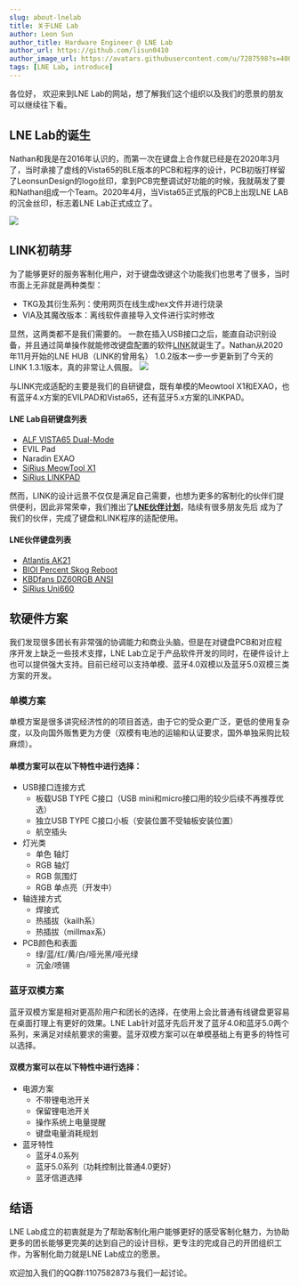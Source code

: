 ```yaml
---
slug: about-lnelab
title: 关于LNE Lab
author: Leon Sun
author_title: Hardware Engineer @ LNE Lab
author_url: https://github.com/lisun0410
author_image_url: https://avatars.githubusercontent.com/u/7287598?s=400&v=4
tags: [LNE Lab, introduce]
---
```


各位好，
欢迎来到LNE Lab的网站，想了解我们这个组织以及我们的愿景的朋友可以继续往下看。
## LNE Lab的诞生
Nathan和我是在2016年认识的，而第一次在键盘上合作就已经是在2020年3月了，当时承接了虚线的Vista65的BLE版本的PCB和程序的设计，PCB初版打样留了LeonsunDesign的logo丝印，拿到PCB完整调试好功能的时候，我就萌发了要和Nathan组成一个Team。2020年4月，当Vista65正式版的PCB上出现LNE LAB的沉金丝印，标志着LNE Lab正式成立了。

<img src="/img/blog/V65_logo.JPG" />

## LINK初萌芽

为了能够更好的服务客制化用户，对于键盘改键这个功能我们也思考了很多，当时市面上无非就是两种类型：
- TKG及其衍生系列：使用网页在线生成hex文件并进行烧录
- VIA及其魔改版本：离线软件直接导入文件进行实时修改

显然，这两类都不是我们需要的。
一款在插入USB接口之后，能直自动识别设备，并且通过简单操作就能修改键盘配置的软件[LINK](https://github.com/ln-org/lne_link)就诞生了。Nathan从2020年11月开始的LNE HUB（LINK的曾用名） 1.0.2版本一步一步更新到了今天的LINK 1.3.1版本，真的非常让人佩服。
<img src="/img/blog/lighting_en.png"/>

与LINK完成适配的主要是我们的自研键盘，既有单模的Meowtool X1和EXAO，也有蓝牙4.x方案的EVILPAD和Vista65，还有蓝牙5.x方案的LINKPAD。

#### LNE Lab自研键盘列表
- [ALF VISTA65 Dual-Mode](https://www.zfrontier.com/app/eqp/nPA5rJDV172R)
- EVIL Pad
- Naradin EXAO
- [SiRius MeowTool X1](https://www.zfrontier.com/app/eqp/pkjVK5oPDzZR)
- [SiRius LINKPAD](https://www.zfrontier.com/app/eqp/pO881j49aBE0)

然而，LINK的设计远景不仅仅是满足自己需要，也想为更多的客制化的伙伴们提供便利，因此非常荣幸，我们推出了[**LNE伙伴计划**](current/support/partners.md)，陆续有很多朋友先后 成为了我们的伙伴，完成了键盘和LINK程序的适配使用。

#### LNE伙伴键盘列表
- [Atlantis AK21](https://www.zfrontier.com/app/flow/40bOYxwr0Jqo)
- [BIOI Percent Skog Reboot](https://www.zfrontier.com/app/eqp/RKyxYJ69ygz0)
- [KBDfans DZ60RGB ANSI](https://www.zfrontier.com/app/eqp/RAjVwNPmGq9p)
- [SiRius Uni660](https://www.zfrontier.com/app/eqp/0jW73G5w4Nwn)


## 软硬件方案

我们发现很多团长有非常强的协调能力和商业头脑，但是在对键盘PCB和对应程序开发上缺乏一些技术支撑，LNE Lab立足于产品软件开发的同时，在硬件设计上也可以提供强大支持。目前已经可以支持单模、蓝牙4.0双模以及蓝牙5.0双模三类方案的开发。

### 单模方案

单模方案是很多讲究经济性的的项目首选，由于它的受众更广泛，更低的使用复杂度，以及向国外贩售更为方便（双模有电池的运输和认证要求，国外单独采购比较麻烦）。

#### 单模方案可以在以下特性中进行选择：
- USB接口连接方式
  - 板载USB TYPE C接口（USB mini和micro接口用的较少后续不再推荐优选）
  - 独立USB TYPE C接口小板（安装位置不受轴板安装位置）
  - 航空插头
- 灯光类
  - 单色 轴灯
  - RGB 轴灯
  - RGB 氛围灯
  - RGB 单点亮（开发中）
- 轴连接方式
  - 焊接式
  - 热插拔（kailh系）
  - 热插拔（millmax系）
- PCB颜色和表面
  - 绿/蓝/红/黄/白/哑光黑/哑光绿
  - 沉金/喷锡

### 蓝牙双模方案

蓝牙双模方案是相对更高阶用户和团长的选择，在使用上会比普通有线键盘更容易在桌面打理上有更好的效果。LNE Lab针对蓝牙先后开发了蓝牙4.0和蓝牙5.0两个系列，来满足对续航要求的需要。蓝牙双模方案可以在单模基础上有更多的特性可以选择。

#### 双模方案可以在以下特性中进行选择：
- 电源方案
  - 不带锂电池开关
  - 保留锂电池开关
  - 操作系统上电量提醒
  - 键盘电量消耗规划
- 蓝牙特性
  - 蓝牙4.0系列
  - 蓝牙5.0系列（功耗控制比普通4.0更好）
  - 蓝牙信道选择


## 结语
LNE Lab成立的初衷就是为了帮助客制化用户能够更好的感受客制化魅力，为协助更多的团长能够更完美的达到自己的设计目标，更专注的完成自己的开团组织工作，为客制化助力就是LNE Lab成立的愿景。

欢迎加入我们的QQ群:1107582873与我们一起讨论。


